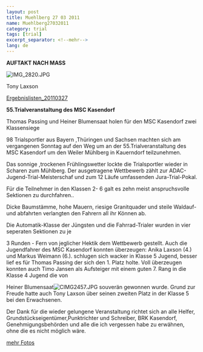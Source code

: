 ```yaml
---
layout: post
title: Muehlberg 27 03 2011
name: Muehlberg27032011
category: trial
tags: [trial]
excerpt_separator: <!--mehr-->
lang: de
---
```


**AUFTAKT NACH MASS**

![IMG_2820.JPG](https://lh5.googleusercontent.com/_Xj5VNgousKM/TZartd294WI/AAAAAAAACfM/CnRJdradKhw/s800/IMG_2820.JPG)

Tony Laxson

[Ergebnislisten_20110327](/download/Ergebnislisten_20110327.pdf)

<!--mehr-->

**55.Trialveranstaltung des MSC  Kasendorf**

Thomas Passing und Heiner Blumensaat holen für den MSC Kasendorf zwei Klassensiege

98 Trialsportler aus Bayern ,Thüringen und Sachsen machten sich am vergangenen Sonntag auf den Weg um an der 55.Trialveranstaltung des MSC Kasendorf um den Weiler Mühlberg in Kauerndorf teilzunehmen.

Das sonnige ,trockenen Frühlingswetter lockte die Trialsportler wieder in Scharen zum  Mühlberg. Der ausgetragene Wettbewerb zählt zur ADAC-Jugend-Trial-Meisterschaf und zum 12 Läufe umfassenden  Jura-Trial-Pokal.

Für die Teilnehmer in den Klassen 2- 6 galt es zehn meist anspruchsvolle Sektionen zu durchfahren..

Dicke Baumstämme, hohe Mauern, riesige Granitquader und steile Waldauf- und abfahrten verlangten den Fahrern all ihr Können ab.

Die Automatik-Klasse der Jüngsten und die Fahrrad-Trialer wurden in vier seperaten Sektionen zu je

3 Runden - Fern von jeglicher Hektik dem Wettbewerb gestellt. Auch die Jugendfahrer des MSC Kasendorf konnten überzeugen: Anika Laxson (4.) und Markus Weimann (6.). schlugen sich wacker in Klasse 5 Jugend, besser lief es für  Thomas Passing der sich den 1. Platz holte. Voll überzeugen konnten auch Timo Jansen als Aufsteiger mit einem guten 7. Rang in die Klasse  4 Jugend die von

Heiner Blumensaat![CIMG2457.JPG](https://lh3.googleusercontent.com/_Xj5VNgousKM/TZam7dD_gpI/AAAAAAAACeg/wipA0xqfZX4/s800/CIMG2457.JPG) souverän gewonnen wurde. Grund zur Freude hatte auch Tony Laxson über seinen zweiten Platz in der Klasse 5 bei den Erwachsenen.

Der Dank für die wieder gelungene Veranstaltung richtet sich an alle Helfer, Grundstückseigentümer,Punktrichter und Schreiber, BRK Kasendorf, Genehmigungsbehörden und alle die ich vergessen habe zu erwähnen, ohne die es nicht möglich wäre.

[ mehr Fotos](https://plus.google.com/photos/108656924518465552879)
